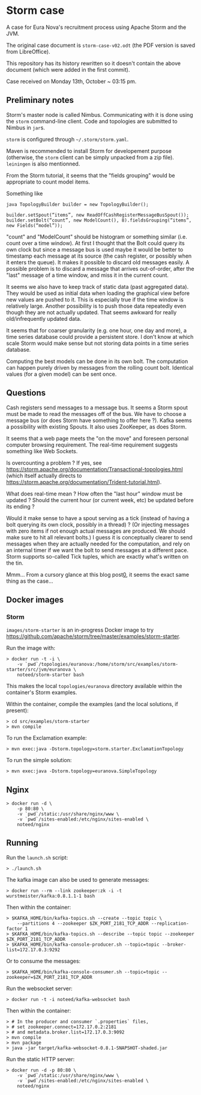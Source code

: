 # Storm case

A case for Eura Nova's recruitment process using Apache Storm and the JVM.

The original case document is `storm-case-v02.odt` (the PDF version is saved
from LibreOffice).

This repository has its history rewritten so it doesn't contain the above
document (which were added in the first commit).

Case received on Monday 13th, October ~ 03:15 pm.

## Preliminary notes

Storm's master node is called Nimbus. Communicating with it is done using the
`storm` command-line client. Code and topologies are submitted to Nimbus in
`jar`s.

`storm` is configured through `~/.storm/storm.yaml`.

Maven is recommended to install Storm for developement purpose (otherwise, the
`storm` client can be simply unpacked from a zip file). `leiningen` is also
mentionned.

From the Storm tutorial, it seems that the "fields grouping" would be
appropriate to count model items.

Something like

```
java TopologyBuilder builder = new TopologyBuilder();

builder.setSpout(“items”, new ReadOffCashRegisterMessageBusSpout());
builder.setBolt(“count”, new ModelCount(), 8).fieldsGrouping(“items”, new Fields(“model”));
```

"count" and "ModelCount" should be histogram or something similar (i.e. count
over a time window). At first I thought that the Bolt could query its own clock
but since a message bus is used maybe it would be better to timestamp each
message at its source (the cash register, or possibly when it enters the
queue). It makes it possible to discard old messages easily. A possible problem
is to discard a message that arrives out-of-order, after the "last" message of
a time window, and miss it in the current count.

It seems we also have to keep track of static data (past aggregated data). They
would be used as initial data when loading the graphical view before new values
are pushed to it. This is especially true if the time window is relatively
large. Another possibility is to push those data repeatedly even though they
are not actually updated. That seems awkward for really old/infrequently
updated data.

It seems that for coarser granularity (e.g. one hour, one day and more), a time
series database could provide a persistent store. I don't know at which scale
Storm would make sense but not storing data points in a time series database.

Computing the best models can be done in its own bolt. The computation can
happen purely driven by messages from the rolling count bolt. Identical values
(for a given model) can be sent once.

## Questions

Cash registers send messages to a message bus. It seems a Storm spout must be
made to read the messages off of the bus. We have to choose a message bus (or
does Storm have something to offer here ?). Kafka seems a possibility with
existing Spouts. It also uses ZooKeeper, as does Storm.

It seems that a web page meets the "on the move" and foreseen personal computer
browsing requirement. The real-time requirement suggests something like Web
Sockets.

Is overcounting a problem ? If yes, see
https://storm.apache.org/documentation/Transactional-topologies.html
(which itself actually directs to
https://storm.apache.org/documentation/Trident-tutorial.html).

What does real-time mean ? How often the "last hour" window must be updated ?
Should the current hour (or current week, etc) be updated before its ending ?

Would it make sense to have a spout serving as a tick (instead of having a bolt
querying its own clock, possibly in a thread) ? (Or injecting messages with
zero items if not enough actual messages are produced. We should make sure to
hit all relevant bolts.) I guess it is conceptually clearer to send messages
when they are actually needed for the computation, and rely on an internal
timer if we want the bolt to send messages at a different pace. Storm supports
so-called Tick tuples, which are exactly what's written on the tin.

Mmm... From a cursory glance at this blog post[0], it seems the exact same
thing as the case...

[0]: http://www.michael-noll.com/blog/2013/01/18/implementing-real-time-trending-topics-in-storm/#excursus-tick-tuples-in-storm-08

## Docker images

### Storm

`images/storm-starter` is an in-progress Docker image to try
https://github.com/apache/storm/tree/master/examples/storm-starter.

Run the image with:

    > docker run -t -i \
        -v `pwd`/topologies/euranova:/home/storm/src/examples/storm-starter/src/jvm/euranova \
        noteed/storm-starter bash

This makes the local `topologies/euranova` directory available within the
container's Storm examples.

Within the container, compile the examples (and the local solutions, if
present):

    > cd src/examples/storm-starter
    > mvn compile

To run the Exclamation example:

    > mvn exec:java -Dstorm.topology=storm.starter.ExclamationTopology

To run the simple solution:

    > mvn exec:java -Dstorm.topology=euranova.SimpleTopology

## Nginx

    > docker run -d \
        -p 80:80 \
        -v `pwd`/static:/usr/share/nginx/www \
        -v `pwd`/sites-enabled:/etc/nginx/sites-enabled \
        noteed/nginx

## Running

Run the `launch.sh` script:

    > ./launch.sh

The kafka image can also be used to generate messages:

    > docker run --rm --link zookeeper:zk -i -t wurstmeister/kafka:0.8.1.1-1 bash

Then within the container:

    > $KAFKA_HOME/bin/kafka-topics.sh --create --topic topic \
        --partitions 4 --zookeeper $ZK_PORT_2181_TCP_ADDR --replication-factor 1
    > $KAFKA_HOME/bin/kafka-topics.sh --describe --topic topic --zookeeper $ZK_PORT_2181_TCP_ADDR
    > $KAFKA_HOME/bin/kafka-console-producer.sh --topic=topic --broker-list=172.17.0.3:9292

Or to consume the messages:

    > $KAFKA_HOME/bin/kafka-console-consumer.sh --topic=topic --zookeeper=$ZK_PORT_2181_TCP_ADDR

Run the websocket server:

    > docker run -t -i noteed/kafka-websocket bash

Then within the container:

    > # In the producer and consumer `.properties` files,
    > # set zookeeper.connect=172.17.0.2:2181
    > # and metadata.broker.list=172.17.0.3:9092
    > mvn compile
    > mvn package
    > java -jar target/kafka-websocket-0.8.1-SNAPSHOT-shaded.jar

Run the static HTTP server:

    > docker run -d -p 80:80 \
        -v `pwd`/static:/usr/share/nginx/www \
        -v `pwd`/sites-enabled:/etc/nginx/sites-enabled \
        noteed/nginx
